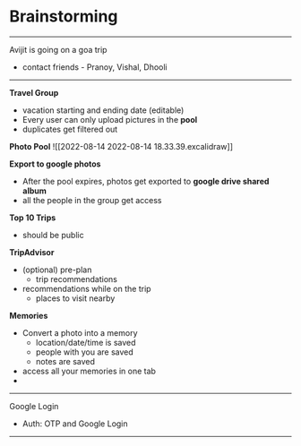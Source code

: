 # Brainstorming
___
Avijit is going on a goa trip
- contact friends - Pranoy, Vishal, Dhooli



___
**Travel Group**
- vacation starting and ending date (editable)
- Every user can only upload pictures in the **pool**
- duplicates get filtered out

**Photo Pool**
![[2022-08-14 2022-08-14 18.33.39.excalidraw]]

**Export to google photos**
- After the pool expires, photos get exported to **google drive shared album**
- all the people in the group get access

**Top 10 Trips**
- should be public

**TripAdvisor**
- (optional) pre-plan
	- trip recommendations
- recommendations while on the trip
	- places to visit nearby

**Memories**
- Convert a photo into a memory
	- location/date/time is saved
	- people with you are saved
	- notes are saved
- access all your memories in one tab
- 

___
Google Login
- Auth: OTP and Google Login


___